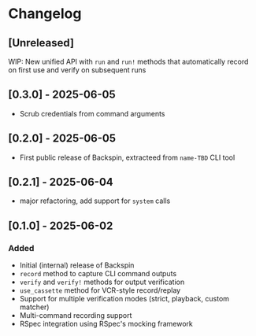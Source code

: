 # Changelog

## [Unreleased]

WIP: New unified API with `run` and `run!` methods that automatically record on first use and verify on subsequent runs

## [0.3.0] - 2025-06-05
- Scrub credentials from command arguments

## [0.2.0] - 2025-06-05
- First public release of Backspin, extracteed from `name-TBD` CLI tool

## [0.2.1] - 2025-06-04
- major refactoring, add support for `system` calls

## [0.1.0] - 2025-06-02

### Added
- Initial (internal) release of Backspin
- `record` method to capture CLI command outputs
- `verify` and `verify!` methods for output verification
- `use_cassette` method for VCR-style record/replay
- Support for multiple verification modes (strict, playback, custom matcher)
- Multi-command recording support
- RSpec integration using RSpec's mocking framework